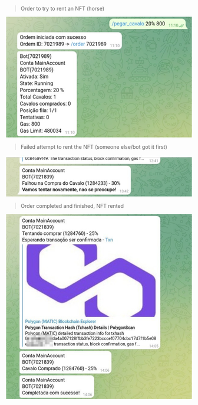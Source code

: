 > Order to try to rent an NFT (horse)

![alt text](https://github.com/lucasccampos/cryptotelegrambot/blob/master/screenshots/pegaxy/ordem_pegar_cavalo.jpeg?raw=true)

> Failed attempt to rent the NFT (someone else/bot got it first)

![alt text](https://github.com/lucasccampos/cryptotelegrambot/blob/master/screenshots/pegaxy/falha_de_ordem.jpeg?raw=true)

> Order completed and finished, NFT rented

![alt text](https://github.com/lucasccampos/cryptotelegrambot/blob/master/screenshots/pegaxy/ordem_concluida.jpeg?raw=true)
